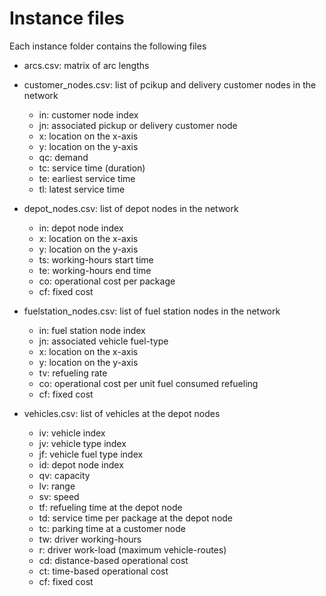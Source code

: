 # Instance files

Each instance folder contains the following files

- arcs.csv: matrix of arc lengths

- customer_nodes.csv: list of pcikup and delivery customer nodes in the network
    - in: customer node index
    - jn: associated pickup or delivery customer node
    - x: location on the x-axis
    - y: location on the y-axis
    - qc: demand
    - tc: service time (duration)
    - te: earliest service time
    - tl: latest service time

- depot_nodes.csv: list of depot nodes in the network
    - in: depot node index
    - x: location on the x-axis
    - y: location on the y-axis
    - ts: working-hours start time
    - te: working-hours end time
    - co: operational cost per package
    - cf: fixed cost

- fuelstation_nodes.csv: list of fuel station nodes in the network
    - in: fuel station node index
    - jn: associated vehicle fuel-type
    - x: location on the x-axis
    - y: location on the y-axis
    - tv: refueling rate
    - co: operational cost per unit fuel consumed refueling
    - cf: fixed cost

- vehicles.csv: list of vehicles at the depot nodes
    - iv: vehicle index
    - jv: vehicle type index
    - jf: vehicle fuel type index
    - id: depot node index
    - qv: capacity
    - lv: range
    - sv: speed
    - tf: refueling time at the depot node
    - td: service time per package at the depot node
    - tc: parking time at a customer node
    - tw: driver working-hours
    - r: driver work-load (maximum vehicle-routes)
    - cd: distance-based operational cost
    - ct: time-based operational cost
    - cf: fixed cost

